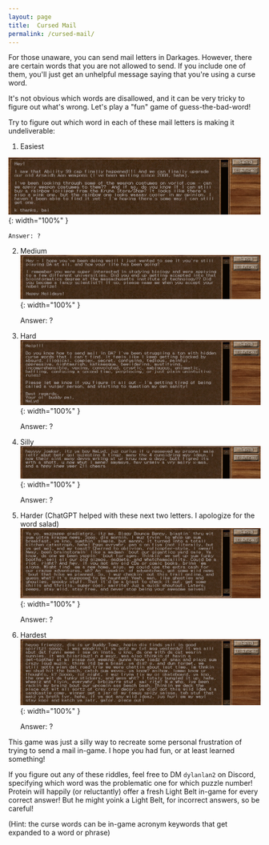 ```yaml
---
layout: page
title:  Cursed Mail
permalink: /cursed-mail/
---
```


For those unaware, you can send mail letters in Darkages. However, there are certain words that you are not allowed to send. If you include one of them, you'll just get an unhelpful message saying that you're using a curse word.

It's not obvious which words are disallowed, and it can be very tricky to figure out what's wrong. Let's play a "fun" game of guess-the-bad-word!

Try to figure out which word in each of these mail letters is making it undeliverable:


1. Easiest

![1-easy](/assets/img/cursed-mail/1-easy.png){: width="100%" }

    Answer: ?

2. Medium
![2-medium](/assets/img/cursed-mail/2-medium.png){: width="100%" }

    Answer: ?

3. Hard
![2-medium](/assets/img/cursed-mail/3-hard.png){: width="100%" }

    Answer: ?

4. Silly
![2-medium](/assets/img/cursed-mail/4-silly.png){: width="100%" }

    Answer: ?

5. Harder (ChatGPT helped with these next two letters. I apologize for the word salad)
![2-medium](/assets/img/cursed-mail/5-harder.png){: width="100%" }

    Answer: ?

6. Hardest
![2-medium](/assets/img/cursed-mail/6-hardest.png){: width="100%" }

    Answer: ?

This game was just a silly way to recreate some personal frustration of trying to send a mail in-game. I hope you had fun, or at least learned something!

If you figure out any of these riddles, feel free to DM `dylanlan2` on Discord, specifying which word was the problematic one for which puzzle number! Protein will happily (or reluctantly) offer a fresh Light Belt in-game for every correct answer! But he might yoink a Light Belt, for incorrect answers, so be careful!

(Hint: the curse words can be in-game acronym keywords that get expanded to a word or phrase)
